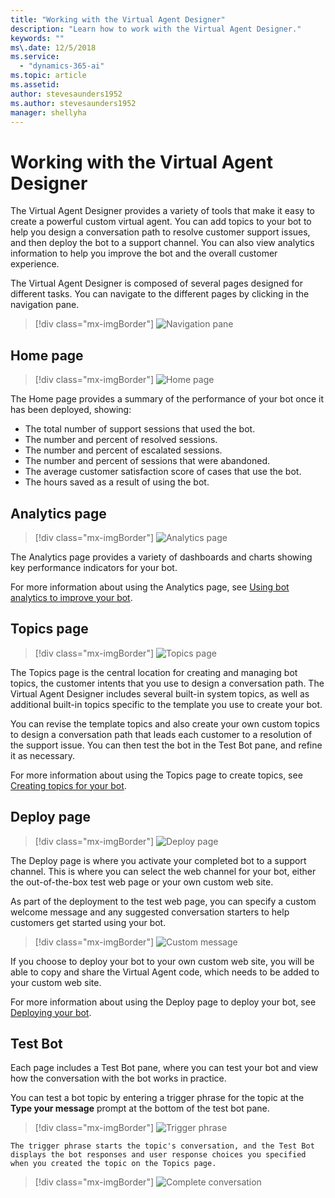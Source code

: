 ```yaml
---
title: "Working with the Virtual Agent Designer"
description: "Learn how to work with the Virtual Agent Designer."
keywords: ""
ms\.date: 12/5/2018
ms.service:
  - "dynamics-365-ai"
ms.topic: article
ms.assetid: 
author: stevesaunders1952
ms.author: stevesaunders1952
manager: shellyha
---
```


# Working with the Virtual Agent Designer

The Virtual Agent Designer provides a variety of tools that make it easy to create a powerful custom virtual agent. You can add topics to your bot to help you design a conversation path to resolve customer support issues, and then deploy the bot to a support channel. You can also view analytics information to help you improve the bot and the overall customer experience.

The Virtual Agent Designer is composed of several pages designed for different tasks. You can navigate to the different pages by clicking in the navigation pane.

   > [!div class="mx-imgBorder"]
   > ![Navigation pane](media/bot-designer-1.PNG)

## Home page

   > [!div class="mx-imgBorder"]
   > ![Home page](media/create-bot-3.PNG)

The Home page provides a summary of the performance of your bot once it has been deployed, showing:

* The total number of support sessions that used the bot.
* The number and percent of resolved sessions.
* The number and percent of escalated sessions.
* The number and percent of sessions that were abandoned.
* The average customer satisfaction score of cases that use the bot.
* The hours saved as a result of using the bot.

## Analytics page

   > [!div class="mx-imgBorder"]
   > ![Analytics page](media/bot-designer-3.PNG)

The Analytics page provides a variety of dashboards and charts showing key performance indicators for your bot.

For more information about using the Analytics page, see [Using bot analytics to improve your bot](getting-started-analytics.md).

## Topics page

   > [!div class="mx-imgBorder"]
   > ![Topics page](media/bot-designer-4.PNG)

The Topics page is the central location for creating and managing bot topics, the customer intents that you use to design a conversation path. The Virtual Agent Designer includes several built-in system topics, as well as additional built-in topics specific to the template you use to create your bot.

You can revise the template topics and also create your own custom topics to design a conversation path that leads each customer to a resolution of the support issue. You can then test the bot in the Test Bot pane, and refine it as necessary.

For more information about using the Topics page to create topics, see [Creating topics for your bot](getting-started-create-topics.md).

## Deploy page

   > [!div class="mx-imgBorder"]
   > ![Deploy page](media/bot-designer-5.PNG)

The Deploy page is where you activate your completed bot to a support channel. This is where you can select the web channel for your bot, either the out-of-the-box test web page or your own custom web site.

As part of the deployment to the test web page, you can specify a custom welcome message and any suggested conversation starters to help customers get started using your bot.

   > [!div class="mx-imgBorder"]
   > ![Custom message](media/bot-designer-5-1.PNG)

If you choose to deploy your bot to your own custom web site, you will be able to copy and share the Virtual Agent code, which needs to be added to your custom web site.

For more information about using the Deploy page to deploy your bot, see [Deploying your bot](getting-started-deploy.md).

## Test Bot

Each page includes a Test Bot pane, where you can test your bot and view how the conversation with the bot works in practice.

You can test a bot topic by entering a trigger phrase for the topic at the **Type your message** prompt at the bottom of the test bot pane.

   > [!div class="mx-imgBorder"]
   > ![Trigger phrase](media/bot-designer-6.PNG)

    The trigger phrase starts the topic's conversation, and the Test Bot displays the bot responses and user response choices you specified when you created the topic on the Topics page.

   > [!div class="mx-imgBorder"]
   > ![Complete conversation](media/create-topic-22.png)